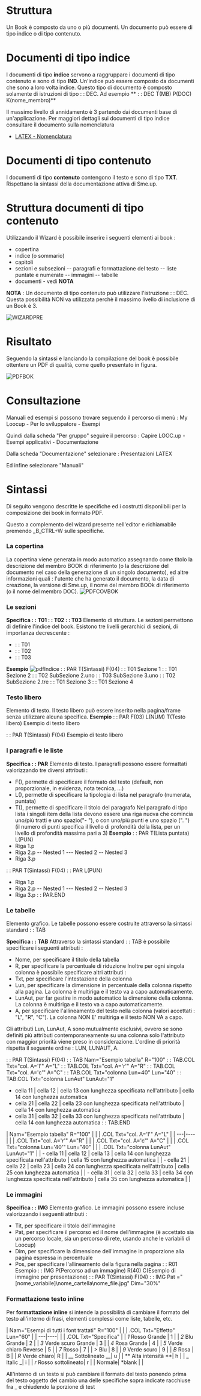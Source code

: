 # Struttura
Un Book è composto da uno o più documenti.
Un documento può essere di tipo indice o di tipo contenuto.

# Documenti di tipo indice
I documenti di tipo **indice** servono a raggruppare i documenti di tipo contenuto e sono di tipo **IND**. Un'indice può essere composto da documenti che sono a loro volta indice.
Questo tipo di documento è composto solamente di istruzioni di tipo  :   : DEC.
Ad esempio
** :   : DEC T(MB) P(DOC) K(nome_membro)**

Il massimo livello di annidamento è 3 partendo dai documenti base di un'applicazione.
Per maggiori dettagli sui documenti di tipo indice consultare il documento sulla nomenclatura
- [LATEX - Nomenclatura](Sorgenti/MB/DOC/LOCFRM_LTF)

# Documenti di tipo contenuto
I documenti di tipo **contenuto** contengono il testo e sono di tipo **TXT**.
Rispettano la sintassi della documentazione attiva di  Sme.up.

# Struttura documenti di tipo contenuto
Utilizzando il Wizard è possibile inserire i seguenti elementi ai book : 

- copertina
- indice (o sommario)
- capitoli
- sezioni e subsezioni
-- paragrafi e formattazione del testo
-- liste puntate e numerate
-- immagini
-- tabelle
- documenti - vedi **NOTA**

**NOTA** :  Un documento di tipo contenuto può utilizzare l'istruzione  :   : DEC. Questa possibilità NON va utilizzata perchè il massimo livello di inclusione di un Book è 3.

![WIZARDPRE](http://localhost:3000/immagini/LOCFRM_LTC/WIZARDPRE.png)
# Risultato
Seguendo la sintassi e lanciando la compilazione del book è possibile ottentere un PDF di qualità, come quello presentato in figura.

![PDFBOK](http://localhost:3000/immagini/LOCFRM_LTC/PDFBOK.png)
# Consultazione
Manuali ed esempi si possono trovare seguendo il percorso di menù : 
My Loocup - Per lo sviluppatore - Esempi

Quindi dalla scheda "Per gruppo" seguire il percorso : 
Capire LOOC.up - Esempi applicativi - Documentazione

Dalla scheda "Documentazione" selezionare : 
Presentazioni LATEX

Ed infine selezionare "Manuali"

# Sintassi
Di seguito vengono descritte le specifiche ed i costrutti disponiibili per la composizione dei book in formato PDF.

Questo a complemento del wizard presente nell'editor e richiamabile premendo _B_CTRL+W sulle specifiche.

### La copertina
La copertina viene generata in modo automatico assegnando come titolo la descrizione del membro BOOK di riferimento (o la descrizione del documento nel caso della generazione di un singolo documento), ed altre informazioni quali :  l'utente che ha generato il documento, la data di creazione, la versione di Sme.up, il nome del membro BOOk di riferimento (o il nome del membro DOC).
![PDFCOVBOK](http://localhost:3000/immagini/LOCFRM_LTC/PDFCOVBOK.png)
### Le sezioni
**Specifica  :   : T01  :   : T02  :   : T03**
Elemento di struttura. Le sezioni permettono di definire l'indice del book.
Esistono tre livelli gerarchici di sezioni, di importanza decrescente : 

-  :   : T01
-  :   : T02
-  :   : T03


**Esempio**
![pdfIndice](http://localhost:3000/immagini/LOCFRM_LTC/pdfIndice.png) :  : PAR T(Sintassi) F(04)
 :   : T01 Sezione 1
 :   : T01 Sezione 2
 :   : T02 SubSezione 2.uno
 :   : T03 SubSezione 3.uno
 :   : T02 SubSezione 2.tre
 :   : T01 Sezione 3
 :   : T01 Sezione 4


### Testo libero
Elemento di testo. Il testo libero può essere inserito nella pagina/frame senza utilizzare alcuna specifica.
**Esempio**
 :  : PAR F(03) L(NUM) T(Testo libero)
Esempio di testo libero

 :  : PAR T(Sintassi) F(04)
Esempio di testo libero


### I paragrafi e le liste
**Specifica  :   : PAR**
Elemento di testo. I paragrafi possono essere formattati valorizzando tre diversi attributi : 
- F(), permette di specificare il formato del testo (default, non proporzionale, in evidenza, nota tecnica, ...)
- L(), permette di specificare la tipologia di lista nel paragrafo (numerata, puntata)
- T(), permette di specificare il titolo del paragrafo
Nel paragrafo di tipo lista i singoli item della lista devono essere una riga nuova che comincia uno/più tratti e uno spazio("- "), o con uno/più punti e uno spazio (". ") (il numero di punti specifica il livello di profondità della lista, per un livello di profondità massima pari a 3)
**Esempio**
 :  : PAR T(Lista puntata) L(PUN)
- Riga 1.p
- Riga 2.p
-- Nested 1
--- Nested 2
-- Nested 3
- Riga 3.p

 :  : PAR T(Sintassi) F(04)
 :   : PAR L(PUN)
- Riga 1.p
- Riga 2.p
-- Nested 1
--- Nested 2
-- Nested 3
- Riga 3.p
 :   : PAR.END


### Le tabelle
Elemento grafico. Le tabelle possono essere costruite attraverso la sintassi standard  :   : TAB

**Specifica  :   : TAB**
Attraverso la sintassi standard  :   : TAB è possibile specificare i seguenti attributi : 
- Nome, per specificare il titolo della tabella
- R, per specificare la percentuale di riduzione
Inoltre per ogni singola colonna è possibile specificare altri attributi : 
- Txt, per specificare l'intestazione della colonna
- Lun, per specificare la dimensione in percentuale della colonna rispetto alla pagina. La colonna è multiriga e il testo va a capo automaticamente.
- LunAut, per far gestire in modo automatico la dimensione della colonna. La colonna è multiriga e il testo va a capo automaticamente.
- A, per specificare l'allineamento del testo nella colonna (valori accettati :  "L", "R", "C"). La colonna NON E' multiriga e il testo NON VA a capo.

Gli attributi Lun, LunAut, A sono mutualmente esclusivi, ovvero se sono definiti più attributi contemporaneamente su una colonna solo l'attributo con maggior priorità viene preso in considerazione. L'ordine di priorità rispetta il seguente ordine :  LUN, LUNAUT, A.

 :  : PAR T(Sintassi) F(04)
 :   : TAB Nam="Esempio tabella" R="100"
 :   : TAB.COL Txt="col. A='l'" A="L"
 :   : TAB.COL Txt="col. A='r'" A="R"
 :   : TAB.COL Txt="col. A='c'" A="C"
 :   : TAB.COL Txt="colonna Lun=40" Lun="40"
 :   : TAB.COL Txt="colonna LunAut" LunAut="1"
- cella 11 | cella 12 | cella 13 con lunghezza specificata nell'attributo | cella 14 con lunghezza automatica
- cella 21 | cella 22 | cella 23 con lunghezza specificata nell'attributo | cella 14 con lunghezza automatica
- cella 31 | cella 32 | cella 33 con lunghezza specificata nell'attributo | cella 14 con lunghezza automatica
 :   : TAB.END



|  Nam="Esempio tabella" R="100" |
| 
| .COL Txt="col. A='l'" A="L" |
| ---|----|
| 
| .COL Txt="col. A='r'" A="R" |
| 
| .COL Txt="col. A='c'" A="C" |
| 
| .COL Txt="colonna Lun='40'" Lun="40" |
| 
| .COL Txt="colonna LunAut" LunAut="1" |
| - cella 11 | cella 12 | cella 13 | cella 14 con lunghezza specificata nell'attributo | cella 15 con lunghezza automatica |
| - cella 21 | cella 22 | cella 23 | cella 24 con lunghezza specificata nell'attributo | cella 25 con lunghezza automatica |
| - cella 31 | cella 32 | cella 33 | cella 34 con lunghezza specificata nell'attributo | cella 35 con lunghezza automatica |
| 


### Le immagini
**Specifica  :   : IMG**
Elemento grafico. Le immagini possono essere incluse valorizzando i seguenti attributi : 
- Tit, per specificare il titolo dell'immagine
- Pat, per specificare il percorso ed il nome dell'immagine (è accettato sia un percorso locale, sia un percorso di rete, usando anche le variabili di Loocup)
- Dim, per specificare la dimensione dell'immagine in proporzione alla pagina espressa in percentuale
- Pos, per specificare l'allineamento della figura nella pagina
 :  : R01 Esempio
 :  : IMG P(Percorso ad un immagine) R(40) C(Esempio di immagine per presentazione)
 :  : PAR T(Sintassi) F(04)
 :   : IMG Pat ="[nome_variabile]\nome_cartella\nome_file.jpg" Dim="30%"


### Formattazione testo inline
Per **formattazione inline** si intende la possibilità di cambiare il formato del testo all'interno di frasi, elementi complessi come liste, tabelle, etc.

|  Nam="Esempi di tutti i font trattati" R="100" |
| 
| .COL Txt="Effetto" Lun="60" |
| ---|----|
| 
| .COL Txt="Specifica" |
| _1_  Rosso   Grande    | 1 |
| _2_  Blu     Grande    | 2 |
| _3_  Verde scuro    Grande    | 3 |
| _4_  Rosa  Grande    | 4 |
| _5_  Verde chiaro Reverse    | 5 |
| _7_  Rosso              | 7 |
| >  Blu                | 8 |
| _9_  Verde scuro      | 9 |
| _B_  Rosa   | B |
| _R_  Verde chiaro| R |
| __  Sottolineato       __| u |
| ** Alta intensità    **| h |
| _  Italic             _| i |
| _r_  Rosso sottolineato| r |
| Normale| *blank |
| 


All'interno di un testo si può cambiare il formato del testo ponendo prima del testo oggetto del cambio una delle specifiche sopra indicate racchiuse fra _ e chiudendo la porzione di test
